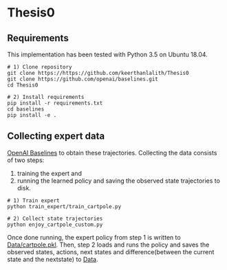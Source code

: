 # Thesis0

## Requirements 
This implementation has been tested with Python 3.5 on Ubuntu 18.04. 

```Shell
# 1) Clone repository 
git clone https://https://github.com/keerthanlalith/Thesis0
git clone https://github.com/openai/baselines.git
cd Thesis0

# 2) Install requirements
pip install -r requirements.txt
cd baselines
pip install -e .
``` 

## Collecting expert data 
[OpenAI Baselines](https://github.com/openai/baselines) to obtain these trajectories. 
Collecting the data consists of two steps: 
1) training the expert and 
2) running the learned policy and saving the observed state trajectories to disk.

```Shell
# 1) Train expert
python train_expert/train_cartpole.py

# 2) Collect state trajectories 
python enjoy_cartpole_custom.py
```

Once done running, the expert policy from step 1 is written to [Data/cartpole.pkl](https://github.com/keerthanlalith/Thesis0/tree/main/Data/). Then, step 2 loads and runs the policy and saves the observed states, actions, next states  and difference(between the current state and the nextstate) to [Data](https://github.com/keerthanlalith/Thesis0/tree/main/Data). 

